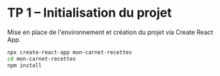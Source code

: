 # TP 1 – Initialisation du projet

Mise en place de l'environnement et création du projet via Create React App.

```bash
npx create-react-app mon-carnet-recettes
cd mon-carnet-recettes
npm install